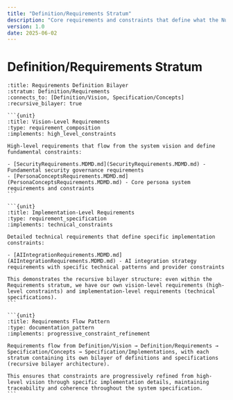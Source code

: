 ```yaml
---
title: "Definition/Requirements Stratum"
description: "Core requirements and constraints that define what the Nucleus system must accomplish, organized into its own bilayer of vision and implementation requirements."
version: 1.0
date: 2025-06-02
---
```


# Definition/Requirements Stratum

````{composition}
:title: Requirements Definition Bilayer
:stratum: Definition/Requirements
:connects_to: [Definition/Vision, Specification/Concepts]
:recursive_bilayer: true

```{unit}
:title: Vision-Level Requirements
:type: requirement_composition
:implements: high_level_constraints

High-level requirements that flow from the system vision and define fundamental constraints:

- [SecurityRequirements.MDMD.md](SecurityRequirements.MDMD.md) - Fundamental security governance requirements
- [PersonaConceptsRequirements.MDMD.md](PersonaConceptsRequirements.MDMD.md) - Core persona system requirements and constraints
```

```{unit}
:title: Implementation-Level Requirements
:type: requirement_specification
:implements: technical_constraints

Detailed technical requirements that define specific implementation constraints:

- [AIIntegrationRequirements.MDMD.md](AIIntegrationRequirements.MDMD.md) - AI integration strategy requirements with specific technical patterns and provider constraints

This demonstrates the recursive bilayer structure: even within the Requirements stratum, we have our own vision-level requirements (high-level constraints) and implementation-level requirements (technical specifications).
```

```{unit}
:title: Requirements Flow Pattern
:type: documentation_pattern
:implements: progressive_constraint_refinement

Requirements flow from Definition/Vision → Definition/Requirements → Specification/Concepts → Specification/Implementations, with each stratum containing its own bilayer of definitions and specifications (recursive bilayer architecture).

This ensures that constraints are progressively refined from high-level vision through specific implementation details, maintaining traceability and coherence throughout the system specification.
```
````